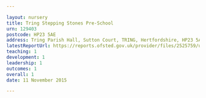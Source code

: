 ```yaml
---

layout: nursery
title: Tring Stepping Stones Pre-School
urn: 129403
postcode: HP23 5AE
address: Tring Parish Hall, Sutton Court, TRING, Hertfordshire, HP23 5AE
latestReportUrl: https://reports.ofsted.gov.uk/provider/files/2525759/urn/129403.pdf
teaching: 1
development: 1
leadership: 1
outcomes: 1
overall: 1
date: 11 November 2015

---
```

